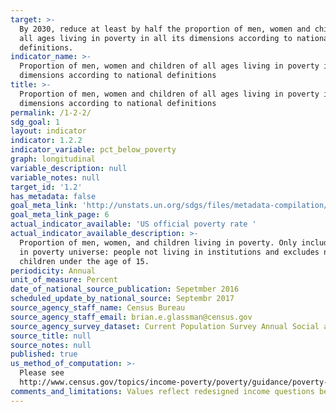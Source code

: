 ```yaml
---
target: >-
  By 2030, reduce at least by half the proportion of men, women and children of
  all ages living in poverty in all its dimensions according to national
  definitions.
indicator_name: >-
  Proportion of men, women and children of all ages living in poverty in all its
  dimensions according to national definitions
title: >-
  Proportion of men, women and children of all ages living in poverty in all its
  dimensions according to national definitions
permalink: /1-2-2/
sdg_goal: 1
layout: indicator
indicator: 1.2.2
indicator_variable: pct_below_poverty
graph: longitudinal
variable_description: null
variable_notes: null
target_id: '1.2'
has_metadata: false
goal_meta_link: 'http://unstats.un.org/sdgs/files/metadata-compilation/Metadata-Goal-1.pdf'
goal_meta_link_page: 6
actual_indicator_available: 'US official poverty rate '
actual_indicator_available_description: >-
  Proportion of men, women, and children living in poverty. Only includes people
  in poverty universe: people not living in institutions and excludes nonrelated
  children under the age of 15.
periodicity: Annual
unit_of_measure: Percent
date_of_national_source_publication: Sepetmber 2016
scheduled_update_by_national_source: Septembr 2017
source_agency_staff_name: Census Bureau
source_agency_staff_email: brian.e.glassman@census.gov
source_agency_survey_dataset: Current Population Survey Annual Social and Economic Supplement
source_title: null
source_notes: null
published: true
us_method_of_computation: >-
  Please see
  http://www.census.gov/topics/income-poverty/poverty/guidance/poverty-measures.html.
comments_and_limitations: Values reflect redesigned income questions beginning in 2013.
---
```

